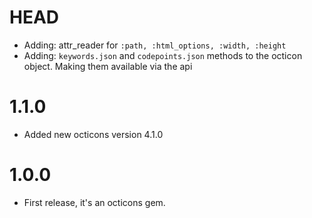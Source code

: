 # HEAD

- Adding: attr_reader for `:path, :html_options, :width, :height`
- Adding: `keywords.json` and `codepoints.json` methods to the octicon object. Making them available via the api

# 1.1.0

- Added new octicons version 4.1.0

# 1.0.0

- First release, it's an octicons gem.

